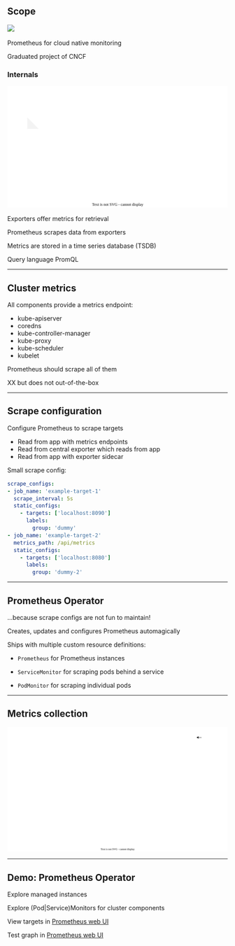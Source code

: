 ## Scope

![](100_monitoring/prometheus/logo.svg) <!-- .element: style="float: right; width: 4em;" -->

Prometheus [](https://prometheus.io/) for cloud native monitoring

Graduated project of CNCF [](https://www.cncf.io/projects/prometheus/)

### Internals

![](100_monitoring/prometheus/prometheus.drawio.svg) <!-- .element: style="float: right; width: 50%;" -->

Exporters offer metrics for retrieval

Prometheus scrapes data from exporters

Metrics are stored in a time series database (TSDB)

Query language PromQL

---

## Cluster metrics

All components provide a metrics endpoint:

- kube-apiserver
- coredns
- kube-controller-manager
- kube-proxy
- kube-scheduler
- kubelet

Prometheus should scrape all of them

XX but does not out-of-the-box

---

## Scrape configuration

Configure Prometheus to scrape targets [](https://prometheus.io/docs/prometheus/latest/configuration/configuration/#scrape_config)

- Read from app with metrics endpoints
- Read from central exporter which reads from app
- Read from app with exporter sidecar

Small scrape config:

```yaml
scrape_configs:
- job_name: 'example-target-1'
  scrape_interval: 5s
  static_configs:
    - targets: ['localhost:8090']
      labels:
        group: 'dummy'
- job_name: 'example-target-2'
  metrics_path: /api/metrics
  static_configs:
    - targets: ['localhost:8080']
      labels:
        group: 'dummy-2'
```

---

## Prometheus Operator

...because scrape configs are not fun to maintain!

Creates, updates and configures Prometheus automagically

Ships with multiple custom resource definitions:

- `Prometheus` for Prometheus instances

- `ServiceMonitor` for scraping pods behind a service

- `PodMonitor` for scraping individual pods

---

## Metrics collection

![](100_monitoring/prometheus/cluster_scraping.drawio.svg) <!-- .element: style="width: 100%;" -->

---

## Demo: Prometheus Operator

Explore managed instances

Explore (Pod|Service)Monitors for cluster components

View targets in [Prometheus web UI](http://prometheus.inmylab.de)

Test graph in [Prometheus web UI](http://prometheus.inmylab.de)
